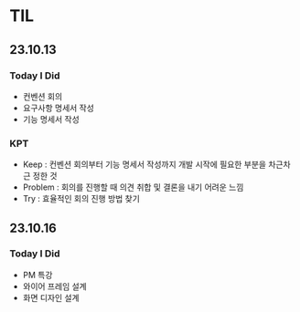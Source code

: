 # TIL

## 23.10.13

### Today I Did

- 컨벤션 회의
- 요구사항 명세서 작성
- 기능 명세서 작성

### KPT

- Keep : 컨벤션 회의부터 기능 명세서 작성까지 개발 시작에 필요한 부분을 차근차근 정한 것
- Problem : 회의를 진행할 때 의견 취합 및 결론을 내기 어려운 느낌
- Try : 효율적인 회의 진행 방법 찾기

## 23.10.16

### Today I Did

- PM 특강
- 와이어 프레임 설계
- 화면 디자인 설계

